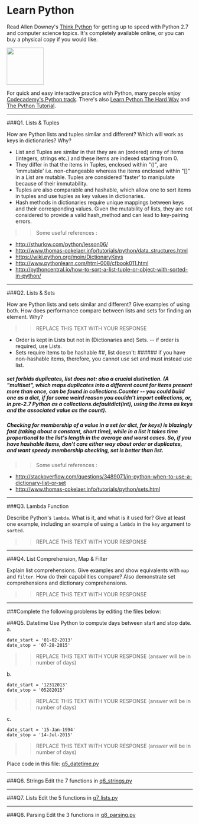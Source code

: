 # Learn Python

Read Allen Downey's [Think Python](http://www.greenteapress.com/thinkpython/) for getting up to speed with Python 2.7 and computer science topics. It's completely available online, or you can buy a physical copy if you would like.

<a href="http://www.greenteapress.com/thinkpython/"><img src="img/think_python.png" style="width: 100px;" target="_blank"></a>

For quick and easy interactive practice with Python, many people enjoy [Codecademy's Python track](http://www.codecademy.com/en/tracks/python). There's also [Learn Python The Hard Way](http://learnpythonthehardway.org/book/) and [The Python Tutorial](https://docs.python.org/2/tutorial/).

---

###Q1. Lists &amp; Tuples

How are Python lists and tuples similar and different? Which will work as keys in dictionaries? Why?

>>   
- List and Tuples are similar in that they are an (ordered) array of items (integers, strings etc.) and these items are indexed starting from 0.   
- They differ in that the items in Tuples, enclosed within "()", are 'immutable' i.e. non-changeable whereas the items enclosed within "[]" in a List are mutable. Tuples are considered 'faster' to manipulate because of their immutability.     
- Tuples are also comparable and hashable, which allow one to sort items in tuples and use tuples as key values in dictionaries.  
- Hash methods in dictionaries require unique mappings between keys and their corresponding values. Given the mutability of lists, they are not considered to provide a valid hash_method and can lead to key-pairing errors.  

>> Some useful references :   
  - http://sthurlow.com/python/lesson06/  
  - http://www.thomas-cokelaer.info/tutorials/python/data_structures.html  
  - https://wiki.python.org/moin/DictionaryKeys  
  - http://www.pythonlearn.com/html-008/cfbook011.html  
  - http://pythoncentral.io/how-to-sort-a-list-tuple-or-object-with-sorted-in-python/  


---

###Q2. Lists &amp; Sets

How are Python lists and sets similar and different? Give examples of using both. How does performance compare between lists and sets for finding an element. Why?

>> REPLACE THIS TEXT WITH YOUR RESPONSE  
- Order is kept in Lists but not in (Dictionaries and) Sets. -- if order is required, use Lists.  
- Sets require items to be hashable ##, list doesn't: ###### if you have non-hashable items, therefore, you cannot use set and must instead use list.

##### set forbids duplicates, list does not: also a crucial distinction. (A "multiset", which maps duplicates into a different count for items present more than once, can be found in collections.Counter -- you could build one as a dict, if for some weird reason you couldn't import collections, or, in pre-2.7 Python as a collections.defaultdict(int), using the items as keys and the associated value as the count).

##### Checking for membership of a value in a set (or dict, for keys) is blazingly fast (taking about a constant, short time), while in a list it takes time proportional to the list's length in the average and worst cases. So, if you have hashable items, don't care either way about order or duplicates, and want speedy membership checking, set is better than list.

>> Some useful references :   
  - http://stackoverflow.com/questions/3489071/in-python-when-to-use-a-dictionary-list-or-set  
  - http://www.thomas-cokelaer.info/tutorials/python/sets.html

---

###Q3. Lambda Function

Describe Python's `lambda`. What is it, and what is it used for? Give at least one example, including an example of using a `lambda` in the `key` argument to `sorted`.

>> REPLACE THIS TEXT WITH YOUR RESPONSE

---

###Q4. List Comprehension, Map &amp; Filter

Explain list comprehensions. Give examples and show equivalents with `map` and `filter`. How do their capabilities compare? Also demonstrate set comprehensions and dictionary comprehensions.

>> REPLACE THIS TEXT WITH YOUR RESPONSE

---

###Complete the following problems by editing the files below:

###Q5. Datetime
Use Python to compute days between start and stop date.   
a.  

```
date_start = '01-02-2013'    
date_stop = '07-28-2015'
```

>> REPLACE THIS TEXT WITH YOUR RESPONSE (answer will be in number of days)

b.  
```
date_start = '12312013'  
date_stop = '05282015'  
```

>> REPLACE THIS TEXT WITH YOUR RESPONSE (answer will be in number of days)

c.  
```
date_start = '15-Jan-1994'      
date_stop = '14-Jul-2015'  
```

>> REPLACE THIS TEXT WITH YOUR RESPONSE  (answer will be in number of days)

Place code in this file: [q5_datetime.py](python/q5_datetime.py)

---

###Q6. Strings
Edit the 7 functions in [q6_strings.py](python/q6_strings.py)

---

###Q7. Lists
Edit the 5 functions in [q7_lists.py](python/q7_lists.py)

---

###Q8. Parsing
Edit the 3 functions in [q8_parsing.py](python/q8_parsing.py)





